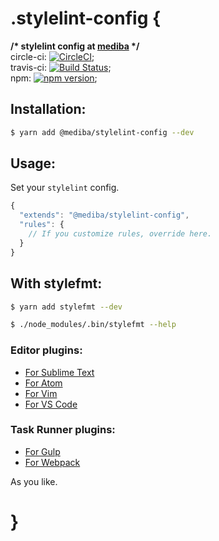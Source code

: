 # .stylelint-config {

**/\* stylelint config at [mediba](http://www.mediba.jp/) \*/**  
circle-ci: [![CircleCI](https://circleci.com/gh/mediba-system/stylelint-config.svg?style=svg)](https://circleci.com/gh/mediba-system/stylelint-config);  
travis-ci: [![Build Status](https://travis-ci.org/mediba-system/stylelint-config.svg?branch=master)](https://travis-ci.org/mediba-system/stylelint-config);  
npm: [![npm version](https://badge.fury.io/js/%40mediba%2Fstylelint-config.svg)](https://badge.fury.io/js/%40mediba%2Fstylelint-config);

## Installation:

```bash
$ yarn add @mediba/stylelint-config --dev
```

## Usage:

Set your `stylelint` config.

```js
{
  "extends": "@mediba/stylelint-config",
  "rules": {
    // If you customize rules, override here.
  }
}
```

## With stylefmt:

```bash
$ yarn add stylefmt --dev
```

```bash
$ ./node_modules/.bin/stylefmt --help
```

### Editor plugins:

- [For Sublime Text](https://github.com/dmnsgn/sublime-stylefmt)
- [For Atom](https://github.com/1000ch/atom-stylefmt)
- [For Vim](https://github.com/kewah/vim-stylefmt)
- [For VS Code](https://github.com/mrmlnc/vscode-stylefmt)

### Task Runner plugins:

- [For Gulp](https://github.com/morishitter/gulp-stylefmt)
- [For Webpack](https://github.com/tomasAlabes/stylefmt-loader)

As you like.

# }
